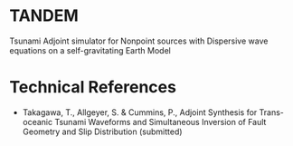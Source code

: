 # TANDEM
Tsunami Adjoint simulator for Nonpoint sources with Dispersive wave equations on a self-gravitating Earth Model

# Technical References
- Takagawa, T., Allgeyer, S. & Cummins, P., Adjoint Synthesis for Trans-oceanic Tsunami Waveforms and Simultaneous Inversion of Fault Geometry and Slip Distribution (submitted) 
